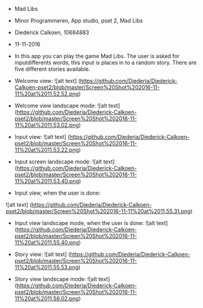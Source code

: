 * Mad Libs 

* Minor Programmeren, App studio, pset 2, Mad Libs
* Diederick Calkoen, 10684883
* 11-11-2016 
* In this app you can play the game Mad Libs. The user is asked for inputdifferents words, this input is places in to a random story. There are five different stories available.

* Welcome view:
![alt text] (https://github.com/Diederia/Diederick-Calkoen-pset2/blob/master/Screen%20Shot%202016-11-11%20at%2011.52.52.png)

* Welcome view landscape mode:
![alt text] (https://github.com/Diederia/Diederick-Calkoen-pset2/blob/master/Screen%20Shot%202016-11-11%20at%2011.53.02.png)

* Input view:
![alt text] (https://github.com/Diederia/Diederick-Calkoen-pset2/blob/master/Screen%20Shot%202016-11-11%20at%2011.53.22.png)

* Input screen landscape mode:
![alt text] (https://github.com/Diederia/Diederick-Calkoen-pset2/blob/master/Screen%20Shot%202016-11-11%20at%2011.53.40.png)

* Input view, when the user is done:

![alt text] (https://github.com/Diederia/Diederick-Calkoen-pset2/blob/master/Screen%20Shot%202016-11-11%20at%2011.55.31.png)

* Input view landscape mode, when the user is done:
![alt text] (https://github.com/Diederia/Diederick-Calkoen-pset2/blob/master/Screen%20Shot%202016-11-11%20at%2011.55.40.png)

* Story view:
![alt text] (https://github.com/Diederia/Diederick-Calkoen-pset2/blob/master/Screen%20Shot%202016-11-11%20at%2011.55.53.png)

* Story view landscape mode:
![alt text] (https://github.com/Diederia/Diederick-Calkoen-pset2/blob/master/Screen%20Shot%202016-11-11%20at%2011.56.02.png)

